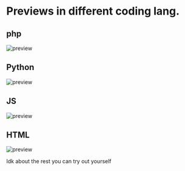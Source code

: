 # Previews in different coding lang.

## php
![preview](https://i.ibb.co/zhbHf9P1/Picsart-25-10-15-11-53-33-396.jpg)

## Python
![preview](https://i.ibb.co/9HcJKBC3/1000540290.png)

## JS
![preview](https://i.ibb.co/nMfkpDHh/1000540292-1.png)

## HTML
![preview](https://i.ibb.co/tMY6kzBg/1000540291.png)

Idk about the rest you can try out yourself
